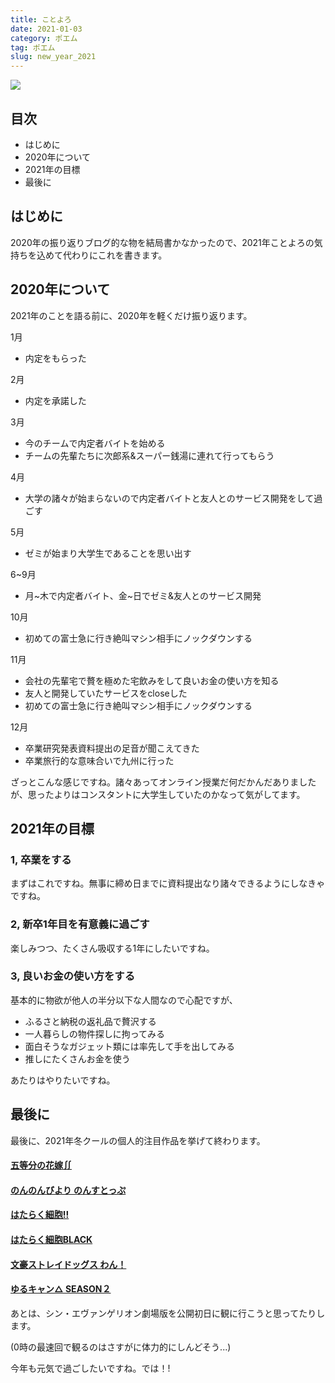 ```yaml
---
title: ことよろ
date: 2021-01-03
category: ポエム
tag: ポエム
slug: new_year_2021
---
```

![](../../../images/akabeko.png)

## 目次

* はじめに
* 2020年について
* 2021年の目標
* 最後に

## はじめに

2020年の振り返りブログ的な物を結局書かなかったので、2021年ことよろの気持ちを込めて代わりにこれを書きます。

## 2020年について

2021年のことを語る前に、2020年を軽くだけ振り返ります。

1月 

* 内定をもらった

2月

* 内定を承諾した

3月

* 今のチームで内定者バイトを始める
* チームの先輩たちに次郎系&スーパー銭湯に連れて行ってもらう

4月

* 大学の諸々が始まらないので内定者バイトと友人とのサービス開発をして過ごす

5月

* ゼミが始まり大学生であることを思い出す

6~9月

* 月\~木で内定者バイト、金\~日でゼミ&友人とのサービス開発

10月

* 初めての富士急に行き絶叫マシン相手にノックダウンする

11月

* 会社の先輩宅で贅を極めた宅飲みをして良いお金の使い方を知る
* 友人と開発していたサービスをcloseした
* 初めての富士急に行き絶叫マシン相手にノックダウンする

12月

* 卒業研究発表資料提出の足音が聞こえてきた
* 卒業旅行的な意味合いで九州に行った

ざっとこんな感じですね。諸々あってオンライン授業だ何だかんだありましたが、思ったよりはコンスタントに大学生していたのかなって気がしてます。

## 2021年の目標

### 1, 卒業をする

まずはこれですね。無事に締め日までに資料提出なり諸々できるようにしなきゃですね。

### 2, 新卒1年目を有意義に過ごす

楽しみつつ、たくさん吸収する1年にしたいですね。

### 3, 良いお金の使い方をする

基本的に物欲が他人の半分以下な人間なので心配ですが、

* ふるさと納税の返礼品で贅沢する
* 一人暮らしの物件探しに拘ってみる
* 面白そうなガジェット類には率先して手を出してみる
* 推しにたくさんお金を使う

あたりはやりたいですね。

## 最後に

最後に、2021年冬クールの個人的注目作品を挙げて終わります。

#### [五等分の花嫁∬](https://www.tbs.co.jp/anime/5hanayome/)

#### [のんのんびより のんすとっぷ](https://nonnontv.com/tvanime/)

#### [はたらく細胞!!](https://hataraku-saibou.com/)

#### [はたらく細胞BLACK](https://saibou-black.com/)

#### [文豪ストレイドッグス わん！](https://bungo-stray-dogs-wan.com/)

#### [ゆるキャン△ SEASON２](https://yurucamp.jp/second/)

あとは、シン・エヴァンゲリオン劇場版を公開初日に観に行こうと思ってたりします。

(0時の最速回で観るのはさすがに体力的にしんどそう...)

今年も元気で過ごしたいですね。では！!